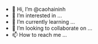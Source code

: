 - 👋 Hi, I’m @caohaininh
- 👀 I’m interested in ...
- 🌱 I’m currently learning ...
- 💞️ I’m looking to collaborate on ...
- 📫 How to reach me ...

<!---
caohaininh/caohaininh is a ✨ special ✨ repository because its `README.md` (this file) appears on your GitHub profile.
You can click the Preview link to take a look at your changes.
--->
